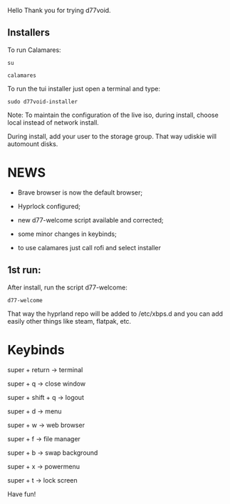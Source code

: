

Hello Thank you for trying d77void.

## Installers

To run Calamares:

```
su

calamares
```


To run the tui installer just open a terminal and type:

```
sudo d77void-installer
```

Note: To maintain the configuration of the live iso, during install, choose local instead of network install.

During install, add your user to the storage group. That way udiskie will automount disks.

# NEWS

- Brave browser is now the default browser;

- Hyprlock configured;

- new d77-welcome script available and corrected;

- some minor changes in keybinds;

- to use calamares just call rofi and select installer


## 1st run:

After install, run the script d77-welcome:

```
d77-welcome
```

That way the hyprland repo will be added to /etc/xbps.d and you can add easily other things like steam, flatpak, etc.

# Keybinds

super + return -> terminal

super + q -> close window

super + shift + q -> logout

super + d -> menu

super + w -> web browser

super + f -> file manager

super + b -> swap background

super + x -> powermenu

super + t -> lock screen

Have fun!

